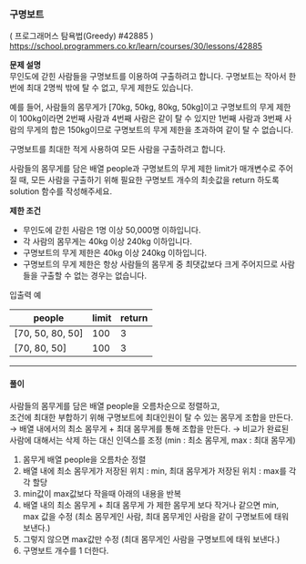 ### 구명보트
( 프로그래머스 탐욕법(Greedy) #42885 )
https://school.programmers.co.kr/learn/courses/30/lessons/42885

**문제 설명**   
무인도에 갇힌 사람들을 구명보트를 이용하여 구출하려고 합니다. 구명보트는 작아서 한 번에 최대 2명씩 밖에 탈 수 없고, 무게 제한도 있습니다.

예를 들어, 사람들의 몸무게가 [70kg, 50kg, 80kg, 50kg]이고 구명보트의 무게 제한이 100kg이라면 2번째 사람과 4번째 사람은 같이 탈 수 있지만 1번째 사람과 3번째 사람의 무게의 합은 150kg이므로 구명보트의 무게 제한을 초과하여 같이 탈 수 없습니다.

구명보트를 최대한 적게 사용하여 모든 사람을 구출하려고 합니다.

사람들의 몸무게를 담은 배열 people과 구명보트의 무게 제한 limit가 매개변수로 주어질 때, 모든 사람을 구출하기 위해 필요한 구명보트 개수의 최솟값을 return 하도록 solution 함수를 작성해주세요.

**제한 조건**
* 무인도에 갇힌 사람은 1명 이상 50,000명 이하입니다.
* 각 사람의 몸무게는 40kg 이상 240kg 이하입니다.
* 구명보트의 무게 제한은 40kg 이상 240kg 이하입니다.
* 구명보트의 무게 제한은 항상 사람들의 몸무게 중 최댓값보다 크게 주어지므로 사람들을 구출할 수 없는 경우는 없습니다.

입출력 예

| **people**       | **limit** | **return** |
|------------------|-----------|-----------|
| [70, 50, 80, 50] | 100       | 3         |
| [70, 80, 50]     | 100       | 3         |


---

#### 풀이

사람들의 몸무게를 담은 배열 people을 오름차순으로 정렬하고,   
조건에 최대한 부합하기 위해 구명보트에 최대인원이 탈 수 있는 몸무게 조합을 만든다.   
→ 배열 내에서의 최소 몸무게 + 최대 몸무게를 통해 조합을 만든다.
→ 비교가 완료된 사람에 대해서는 삭제 하는 대신 인덱스를 조정 (min : 최소 몸무게, max : 최대 몸무게)

1. 몸무게 배열 people을 오름차순 정렬
2. 배열 내에 최소 몸무게가 저장된 위치 : min, 최대 몸무게가 저장된 위치 : max를 각각 할당
3. min값이 max값보다 작을때 아래의 내용을 반복
4. 배열 내의 최소 몸무게 + 최대 몸무게 가 제한 몸무게 보다 작거나 같으면 min, max 값을 수정 (최소 몸무게인 사람, 최대 몸무게인 사람을 같이 구명보트에 태워 보낸다.)
5. 그렇지 않으면 max값만 수정 (최대 몸무게인 사람을 구명보트에 태워 보낸다.)
6. 구명보트 개수를 1 더한다.